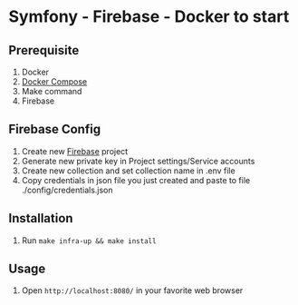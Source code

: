# Symfony - Firebase - Docker to start

## Prerequisite

1. Docker
1. [Docker Compose](https://docs.docker.com/compose/install/)
1. Make command
1. Firebase

## Firebase Config

1. Create new [Firebase](https://console.firebase.google.com/) project
1. Generate new private key in Project settings/Service accounts
1. Create new collection and set collection name in .env file
1. Copy credentials in json file you just created and paste to file ./config/credentials.json

## Installation

1. Run `make infra-up && make install`

## Usage

1. Open `http://localhost:8080/` in your favorite web browser
